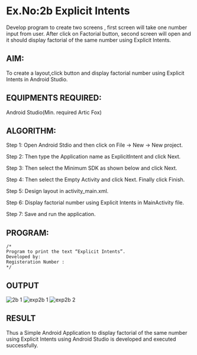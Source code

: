 
# Ex.No:2b Explicit Intents

Develop program to create two screens , first screen will take one number input from user. After click on Factorial button, second screen will open and it should display factorial of the same number using Explicit Intents.


## AIM:

To create a layout,click button and display factorial number using Explicit Intents in Android Studio.

## EQUIPMENTS REQUIRED:

Android Studio(Min. required Artic Fox)

## ALGORITHM:

Step 1: Open Android Stdio and then click on File -> New -> New project.

Step 2: Then type the Application name as ExplicitIntent and click Next. 

Step 3: Then select the Minimum SDK as shown below and click Next.

Step 4: Then select the Empty Activity and click Next. Finally click Finish.

Step 5: Design layout in activity_main.xml.

Step 6: Display factorial number using Explicit Intents in MainActivity file.

Step 7: Save and run the application.

## PROGRAM:
```
/*
Program to print the text “Explicit Intents”.
Developed by:
Registeration Number :
*/
```

## OUTPUT
![2b 1](https://user-images.githubusercontent.com/94154780/190546234-0693703c-a0e2-4d5b-b027-863d0302d915.png)
![exp2b 1](https://user-images.githubusercontent.com/94154780/190546254-ae4f7181-dffe-4d8a-8a35-fd5ab36df6c3.png)
![exp2b 2](https://user-images.githubusercontent.com/94154780/190546268-63a522af-cca0-4a00-80a2-953e515610c3.png)







## RESULT
Thus a Simple Android Application to display factorial of the same number using Explicit Intents using Android Studio is developed and executed successfully.

